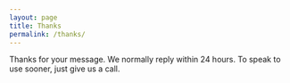 ```yaml
---
layout: page
title: Thanks
permalink: /thanks/
---
```


Thanks for your message. We normally reply within 24 hours. To speak to use sooner, just give us a call.
